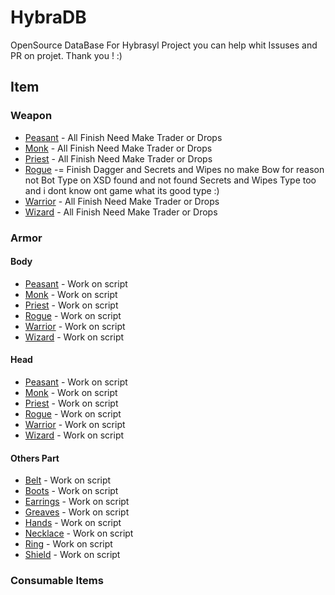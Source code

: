 # HybraDB
OpenSource DataBase For Hybrasyl Project 
you can help whit Issuses and PR on projet.
Thank you ! :)
## Item
### Weapon
* [Peasant](https://github.com/shadowoffice/HybraDB/tree/master/items/Weapons/Peasant) - All Finish Need Make Trader or Drops
* [Monk](https://github.com/shadowoffice/HybraDB/tree/master/items/Weapons/Monk) - All Finish Need Make Trader or Drops
* [Priest](https://github.com/shadowoffice/HybraDB/tree/master/items/Weapons/Priest) - All Finish Need Make Trader or Drops
* [Rogue](https://github.com/shadowoffice/HybraDB/tree/master/items/Weapons/Rogue) -= Finish Dagger and Secrets and Wipes no make Bow for reason not Bot Type on XSD found and not found Secrets and Wipes Type too and i dont know ont game what its good type :)
* [Warrior](https://github.com/shadowoffice/HybraDB/tree/master/items/Weapons/Warrior) - All Finish Need Make Trader or Drops
* [Wizard](https://github.com/shadowoffice/HybraDB/tree/master/items/Weapons/Wizard) - All Finish Need Make Trader or Drops

### Armor
#### Body
* [Peasant](https://github.com/shadowoffice/HybraDB/tree/master/items/) - Work on script
* [Monk](https://github.com/shadowoffice/HybraDB/tree/master/items/) - Work on script
* [Priest](https://github.com/shadowoffice/HybraDB/tree/master/items/) - Work on script
* [Rogue](https://github.com/shadowoffice/HybraDB/tree/master/items/) - Work on script
* [Warrior](https://github.com/shadowoffice/HybraDB/tree/master/items/) - Work on script
* [Wizard](https://github.com/shadowoffice/HybraDB/tree/master/items/) - Work on script

#### Head
* [Peasant](https://github.com/shadowoffice/HybraDB/tree/master/items/) - Work on script
* [Monk](https://github.com/shadowoffice/HybraDB/tree/master/items/) - Work on script
* [Priest](https://github.com/shadowoffice/HybraDB/tree/master/items/) - Work on script
* [Rogue](https://github.com/shadowoffice/HybraDB/tree/master/items/) - Work on script
* [Warrior](https://github.com/shadowoffice/HybraDB/tree/master/items/) - Work on script
* [Wizard](https://github.com/shadowoffice/HybraDB/tree/master/items/) - Work on script

#### Others Part
* [Belt](https://github.com/shadowoffice/HybraDB/tree/master/items/) - Work on script
* [Boots](https://github.com/shadowoffice/HybraDB/tree/master/items/) - Work on script
* [Earrings](https://github.com/shadowoffice/HybraDB/tree/master/items/) - Work on script
* [Greaves](https://github.com/shadowoffice/HybraDB/tree/master/items/) - Work on script
* [Hands](https://github.com/shadowoffice/HybraDB/tree/master/items/) - Work on script
* [Necklace](https://github.com/shadowoffice/HybraDB/tree/master/items/) - Work on script
* [Ring](https://github.com/shadowoffice/HybraDB/tree/master/items/) - Work on script
* [Shield](https://github.com/shadowoffice/HybraDB/tree/master/items/) - Work on script

### Consumable Items


